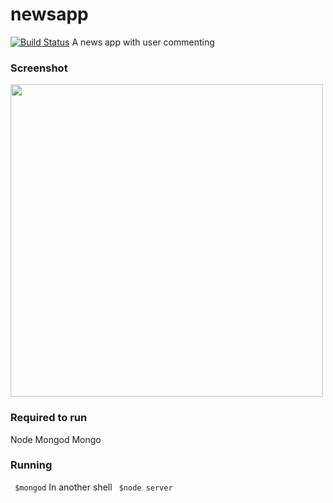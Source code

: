 # newsapp 
[![Build Status](https://travis-ci.com/anyakeller/newsapp.svg?branch=master)](https://travis-ci.com/anyakeller/newsapp)
A news app with user commenting


### Screenshot
<img src="nytscrapescreenshot.png.png" width="500">


### Required to run
Node
Mongod
Mongo

### Running
` $mongod`
In another shell
` $node server`
